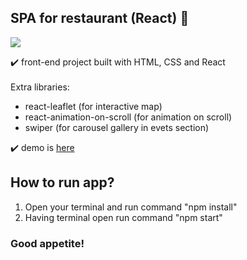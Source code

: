 ## SPA for restaurant (React) :spaghetti:

<img src="https://user-images.githubusercontent.com/102720711/187640321-d2f07bed-87c5-4cce-b33a-c1819b15090a.png"/> 

:heavy_check_mark: front-end project built with HTML, CSS and React </br></br>
Extra libraries:  
- react-leaflet (for interactive map)
- react-animation-on-scroll (for animation on scroll)
- swiper (for carousel gallery in evets section)</br>

:heavy_check_mark: demo is [here](https://blossomingiris.github.io/my-react-restaurant/)</br>

## How to run app?
1. Open your terminal and run command "npm install"
3. Having terminal open run command "npm start"

### Good appetite!
